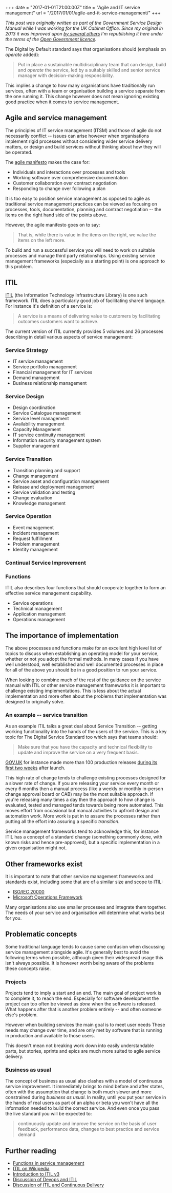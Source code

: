 +++
date = "2017-01-01T21:00:00Z"
title = "Agile and IT service management"
url = "/2017/01/01/agile-and-it-service-management/"
+++

_This post was originally written as part of the Government Service
Design Manual while I was working for the UK Cabinet Office. Since my
original in 2013 it was improved upon [by several
others](https://github.com/alphagov/government-service-design-manual/blob/master/service-manual/operations/service-management.md)
I'm republishing it here under the terms of the [Open Government
licence](http://www.nationalarchives.gov.uk/doc/open-government-licence/version/2/)._

The Digital by Default standard
says that organisations should (emphasis on *operate* added):

> Put in place a sustainable multidisciplinary team that can design, build
and *operate* the service, led by a suitably skilled and senior service manager
with decision-making responsibility.

This implies a change to how many organisations have traditionally run services,
often with a team or organisation building a service separate from the one running it.
This change however does not mean ignoring existing good practice when it comes to service
management.

## Agile and service management

The principles of IT service management (ITSM) and those of agile do not necessarily
conflict -- issues can arise however when organisations implement rigid processes
without considering wider service delivery matters, or design and build services
without thinking about how they will be operated.

The [agile manifesto](http://agilemanifesto.org/) makes the case for:

* Individuals and interactions over processes and tools
* Working software over comprehensive documentation
* Customer collaboration over contract negotiation
* Responding to change over following a plan

It is too easy to position service management as opposed to agile as
traditional service management practices can be viewed as focusing on processes, tools,
documentation, planning and contract negotiation -- the items on the right hand
side of the points above.

However, the agile manifesto goes on to say:

> That is, while there is value in the items on the right, we
value the items on the left more.

To build and run a successful service you will need to work on suitable
processes and manage third party relationships. Using existing service management
frameworks (especially as a starting point) is one approach to this problem.

## ITIL

[ITIL](https://www.axelos.com/itil) (the Information Technology Infrastructure
Library) is one such framework. ITIL does a particularly good job of facilitating shared
language. For instance it's definition of a service is:

> A service is a means of delivering value to customers by facilitating outcomes
customers want to achieve.

The current version of ITIL currently provides 5 volumes and 26 processes
describing in detail various aspects of service management:

### Service Strategy

* IT service management
* Service portfolio management
* Financial management for IT services
* Demand management
* Business relationship management

### Service Design

* Design coordination
* Service Catalogue management
* Service level management
* Availability management
* Capacity Management
* IT service continuity management
* Information security management system
* Supplier management

### Service Transition

* Transition planning and support
* Change management
* Service asset and configuration management
* Release and deployment management
* Service validation and testing
* Change evaluation
* Knowledge management

### Service Operation

* Event management
* Incident management
* Request fulfillment
* Problem management
* Identity management

### Continual Service Improvement

### Functions

ITIL also describes four functions that should cooperate together to form
an effective service management capability.

* Service operations
* Technical management
* Application management
* Operations management

## The importance of implementation

The above processes and functions make for an excellent high level list of topics
to discuss when establishing an operating model for your service, whether
or not you adopt the formal methods. In many cases if you have well understood,
well established and well documented processes in place for all of the above
you should be in a good position to run your service.

When looking to combine much of the rest of the guidance on the service manual
with ITIL or other service management frameworks it is important to challenge
existing implementations. This is less about the actual implementation and more often
about the problems that implementation was designed to originally solve.

### An example -- service transition

As an example ITIL talks a great deal about Service Transition -- getting working functionality
into the hands of the users of the service. This is a key topic for The Digital Service Standard
too which says that teams should:

> Make sure that you have the capacity and technical flexibility to update and
improve the service on a very frequent basis.

[GOV.UK](https://www.gov.uk) for instance made more than 100 production releases
[during its first two weeks](https://gds.blog.gov.uk/2012/11/02/regular-releases-reduce-risk/) after launch.

This high rate of change tends to challenge existing processes designed for a
slower rate of change. If you are releasing your service every month or every 6 months
then a manual process (like a weekly or monthly in-person change approval board or CAB) may be
the most suitable approach. If you're releasing many times a day then the approach to how
change is evaluated, tested and managed tends towards being more automated. This
moves effort from occasional but manual activities to upfront design and automation
work. More work is put in to assure the processes rather than putting all the effort
into assuring a specific _transition_.

Service management frameworks tend to acknowledge this, for instance ITIL has a
concept of a standard change (something commonly done, with known risks
and hence pre-approved), but a specific implementation in a given organisation
might not.

## Other frameworks exist

It is important to note that other service management frameworks and standards
exist, including some that are of a similar size and scope to ITIL:

* [ISO/IEC 20000](https://en.wikipedia.org/wiki/ISO/IEC_20000)
* [Microsoft Operations Framework](https://www.microsoft.com/MOF)

Many organisations also use smaller processes and integrate them together.
The needs of your service and organisation will determine what works best for you.

## Problematic concepts

Some traditional language tends to cause some confusion when discussing service
management alongside agile. It's generally best to avoid the following terms when possible,
although given their widespread usage this isn't always possible. It is however worth
being aware of the problems these concepts raise.

### Projects

Projects tend to imply a start and an end. The main goal of project work is to
complete it, to reach the end. Especially for software development the project can
too often be viewed as _done_ when the software is released. What happens after that
is another problem entirely -- and often someone else's problem.

However when building services the main goal is to meet user needs
These needs may change over time, and are only met by software that is running in
production and available to those users.

This doesn't mean not breaking work down into easily understandable parts, but stories,
sprints and epics are much more
suited to agile service delivery.

### Business as usual

The concept of business as usual also clashes with a model of continuous
service improvement. It immediately brings to mind before and after
states, often with the assumption that change is both much slower and
more constrained during _business as usual_. In reality, until you put your
service in the hands of real users as part of an alpha
or beta you won't have all the information
needed to build the correct service. And even once you pass the live standard
you will be expected to:

> continuously update and improve the service on the basis of user feedback,
performance data, changes to best practice and service demand

## Further reading

* [Functions in service management](http://www.slideshare.net/nuwulang/functions-in-service-operation)
* [ITIL on Wikipedia](https://en.wikipedia.org/wiki/ITIL)
* [Introduction to ITIL v3](http://www.best-management-practice.com/gempdf/itsmf_an_introductory_overview_of_itil_v3.pdf)
* [Discussion of Devops and ITIL](http://blog.ingineering.it/post/59414765140/itil-vs-devops-slugfest-or-lovefest)
* [Discussion of ITIL and Continuous Delivery](http://changeandrelease.com/2014/04/05/devops-and-itil-continuous-delivery-doesnt-stop-at-software/)
